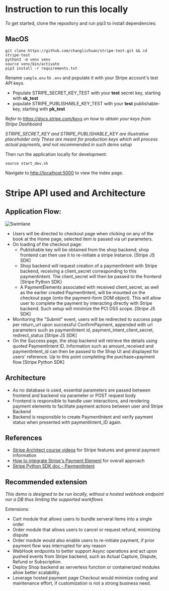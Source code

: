 # Instruction to run this locally
To get started, clone the repository and run pip3 to install dependencies:

## MacOS

```
git clone https://github.com/changlichuan/stripe-test.git && cd stripe-test
python3 -m venv venv
source venv/bin/activate
pip3 install -r requirements.txt
```

Rename `sample.env` to `.env` and populate it with your Stripe account's test API keys.
* Populate STRIPE_SECRET_KEY_TEST with your **test** secret key, starting with **sk_test**
* populate STRIPE_PUBLISHABLE_KEY_TEST with your **test** publishable-key, starting with **pk_test**

*Refer to https://docs.stripe.com/keys on how to obtain your keys from Stripe Dashboard*

*STRIPE_SECRET_KEY and STRIPE_PUBLISHABLE_KEY are illustrative placeholder only*
*These are meant for production keys which will process actual payments, and not recommended in such demo setup*

Then run the application locally for development:
```
source start_dev.sh
```

Navigate to [http://localhost:5000](http://localhost:5000) to view the index page.


# Stripe API used and Architecture
## Application Flow: 

![Swimlane](https://static.swimlanes.io/16650432109e066598d581e661daaefc.png)

- Users will be directed to checkout page when clicking on any of the book at the Home page, selected item is passed via url parameters.
- On loading of the checkout page: 
  - Publishable key will be obtained from the shop backend; shop frontend can then use it to re-initiate a stripe instance. [Stripe JS SDK]
  - Shop backend will request creation of a paymentIntent with Stripe backend, receiving a client_secret corresponding to this paymentintent. The client_secret will then be passed to the frontend [Stripe Python SDK]
  - A PaymentElements associated with received client_secret, as well as the earlier created PaymentIntent, will be mounted on the checkout page (onto the payment-form DOM object). This will allow user to complete the payment by interacting directly with Stripe backend. Such setup will minimize the PCI DSS scope.  [Stripe JS SDK]
- Monitoring the "Submit" event, users will be redirected to success page per return_url upon successful ConfirmPayment, appended with url parameters such as paymentIntent id, payment_intent_client_secret, redirect_status [Stripe JS SDK]
- On the Success page, the shop backend will retrieve the details using quoted PaymentIntent ID. Information such as amount_received and paymentIntent_id can then be passed to the Shop UI and displayed for users' reference. Up to this point completing the purchase+payment flow [Stripe Python SDK]

## Architecture
- As no database is used, essential parameters are passed between frontend and backend via parameter or POST request body
- Frontend is responsible to handle user interactions, and rendering payment elements to facilitate payment actions between user and Stripe Backend
- Backend is responsible to create PaymentIntent and verify payment status when presented with paymentIntent_ID again.

## References
* [Stripe Architect course videos](https://www.stripe.training/page/architect) for Stripe features and general payment information
* [How to integrate Stripe's Payment Element](https://www.youtube.com/watch?v=MfFCg7kYCa4) for overall approach
* [Stripe Python SDK doc - PaymentIntent](https://docs.stripe.com/api/payment_intents/)

## Recommended extension
*This demo is designed to be run locally, without a hosted webhook endpoint nor a DB thus limiting the supported workflows*

Extensions:
* Cart module that allows users to bundle serveral items into a single order
* Order module that allows users to cancel or request refund, minimizing dispute
* Order module would also enable users to re-initiate payment, if prior payment flow was interrupted for any reason
* WebHook endpoints to better support Async operations and act upon pushed events from Stripe backend, such as Actual Capture, Dispute, Refund or Subscription.  
* Deploy Shop backend as serverless function or containerized modules allow better scalability. 
* Leverage hosted payment page Checkout would minimize coding and maintenance effort, if customization is not a strong business need.
